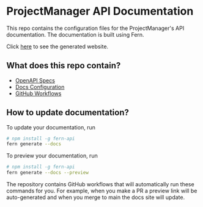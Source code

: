 # ProjectManager API Documentation

This repo contains the configuration files for the ProjectManager's API documentation. 
The documentation is built using Fern. 

Click [here](https://project-manager.docs.buildwithfern.com/) to see the generated website. 

## What does this repo contain?

- [OpenAPI Specs](./fern/openapi)
- [Docs Configuration](./fern/docs.yml)
- [GitHub Workflows](./.github/workflows)

## How to update documentation?

To update your documentation, run 

```sh
# npm install -g fern-api 
fern generate --docs
```

To preview your documentation, run 
```sh
# npm install -g fern-api
fern generate --docs --preview
```

The repository contains GitHub workflows that will automatically run 
these commands for you. For example, when you make a PR a preview link 
will be auto-generated and when you merge to main the docs site
will update. 
